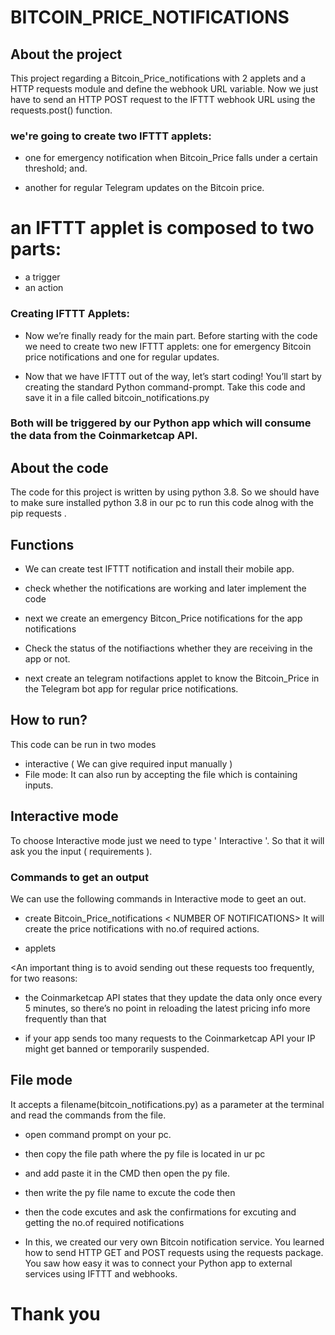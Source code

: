 # BITCOIN_PRICE_NOTIFICATIONS #

## About the project
This project regarding a Bitcoin_Price_notifications with 2 applets and a HTTP requests module and define the webhook URL variable. Now we just have to send an HTTP POST request to the IFTTT webhook URL using the requests.post() function.

### we're going to create two IFTTT applets:

* one for emergency notification when Bitcoin_Price falls under a certain threshold; and. 

* another for regular Telegram updates on the Bitcoin price.

# an IFTTT applet is composed to two parts:

* a trigger
* an action
### Creating IFTTT Applets:

* Now we’re finally ready for the main part. Before starting with the code we need to create two new IFTTT applets: one for emergency Bitcoin price notifications and one for regular updates.

* Now that we have IFTTT out of the way, let’s start coding! You’ll start by creating the standard Python command-prompt. Take this code and save it in a file called bitcoin_notifications.py

### Both will be triggered by our Python app which will consume the data from the Coinmarketcap API.

## About the code
The code for this project is written by using python 3.8. So we should have to make sure installed python 3.8 in our pc to run this code alnog with the pip requests .

## Functions
* We can create test IFTTT notification and install their mobile app.

* check whether the notifications are working and later implement the code


* next we create an emergency Bitcon_Price notifications for the app notifications

* Check the status of the notifiactions whether they are receiving in the app or not.

* next create an telegram notifactions applet to know the Bitcoin_Price in the Telegram bot app for regular price notifications.

## How to run? 
This code can be run in two modes
* interactive ( We can give required input manually )
* File mode: It can also run by accepting the file which is containing inputs. 

## Interactive mode

To choose Interactive mode just we need to type ' Interactive '. So that it will ask you the input ( requirements ). 

### Commands to get an output
We can use the following commands in Interactive mode to geet an out.

* create Bitcoin_Price_notifications < NUMBER OF NOTIFICATIONS> It will create the price notifications with no.of required actions.


* applets<creating webhooks><creating the link with HTTP POST requests> <connecting to the apps > <creating the api url > <and excuting in terminal> <and getting the code run>

<An important thing is to avoid sending out these requests too frequently, for two reasons:

* the Coinmarketcap API states that they update the data only once every 5 minutes, so there’s no point in reloading the latest pricing info more frequently than that

* if your app sends too many requests to the Coinmarketcap API your IP might get banned or temporarily suspended.



## File mode

It accepts a filename(bitcoin_notifications.py) as a parameter at the terminal and read the commands from the file.
 
* open command prompt on your pc.
* then copy the file path where the py file is located in ur pc
* and add paste it in the CMD then open the py file.
* then write the py file name to excute the code then 
* then the code excutes and ask the confirmations for excuting and getting the no.of required notifications

* In this, we created our very own Bitcoin notification service. You learned how to send HTTP GET and POST requests using the requests package. You saw how easy it was to connect your Python app to external services using IFTTT and webhooks.


# Thank you              


